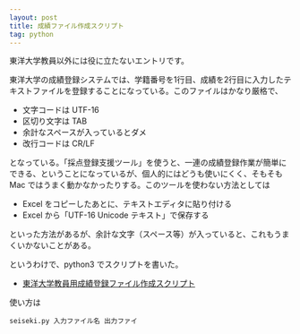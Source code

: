```yaml
---
layout: post
title: 成績ファイル作成スクリプト
tag: python
---
```

東洋大学教員以外には役に立たないエントリです。

東洋大学の成績登録システムでは、学籍番号を1行目、成績を2行目に入力したテキストファイルを登録することになっている。このファイルはかなり厳格で、

- 文字コードは UTF-16
- 区切り文字は TAB
- 余計なスペースが入っているとダメ
- 改行コードは CR/LF

となっている。「採点登録支援ツール」を使うと、一連の成績登録作業が簡単にできる、ということになっているが、個人的にはどうも使いにくく、そもそも Mac ではうまく動かなかったりする。このツールを使わない方法としては

- Excel をコピーしたあとに、テキストエディタに貼り付ける
- Excel から「UTF-16 Unicode テキスト」で保存する

といった方法があるが、余計な文字（スペース等）が入っていると、これもうまくいかないことがある。

というわけで、python3 でスクリプトを書いた。

- [東洋大学教員用成績登録ファイル作成スクリプト](https://gist.github.com/sekika/20f65cb7e2eed1cd84d4)

使い方は

~~~
seiseki.py 入力ファイル名 出力ファイ
~~~


